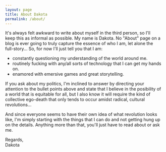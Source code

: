 ```yaml
---
layout: page
title: About Dakota
permalink: /about/
---
```


It's always felt awkward to write about myself in the third person, so I'll keep this as informal as possible. My name is Dakota. No "About" page on a blog is ever going to truly capture the essence of who I am, let alone the full-story... So, for now I'll just tell you that I am:

- constantly questioning my understanding of the world around me.
- routinely fucking with any/all sorts of technology that I can get my hands on.
- enamored with emersive games and great storytelling.

If you ask about my politics, I'm inclined to answer by directing your attention to the bullet points above and state that I believe in the posibility of a world that is equitable for all, but I also know it will require the kind of collective ego-death that only tends to occur amidst radical, cultural revolutions...

And since everyone seems to have their own idea of what revolution looks like, I'm simply starting with the things that I can do and not getting hung up on the details. Anything more than that, you'll just have to read about or ask me.

Regards,<br/>
Dakota
